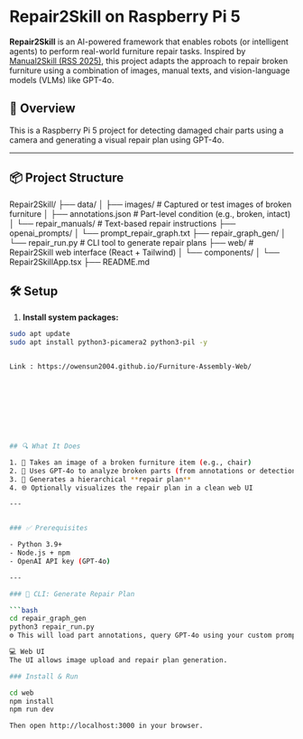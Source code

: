 # Repair2Skill on Raspberry Pi 5

**Repair2Skill** is an AI-powered framework that enables robots (or intelligent agents) to perform real-world furniture repair tasks. Inspired by [Manual2Skill (RSS 2025)](https://github.com/owensun2004/Manual2Skill), this project adapts the approach to repair broken furniture using a combination of images, manual texts, and vision-language models (VLMs) like GPT-4o.


## 🧠 Overview
This is a Raspberry Pi 5 project for detecting damaged chair parts using a camera and generating a visual repair plan using GPT-4o.


---
## 📦 Project Structure

Repair2Skill/
├── data/
│ ├── images/ # Captured or test images of broken furniture
│ ├── annotations.json # Part-level condition (e.g., broken, intact)
│ └── repair_manuals/ # Text-based repair instructions
├── openai_prompts/
│ └── prompt_repair_graph.txt
├── repair_graph_gen/
│ └── repair_run.py # CLI tool to generate repair plans
├── web/ # Repair2Skill web interface (React + Tailwind)
│ └── components/
│ └── Repair2SkillApp.tsx
├── README.md



## 🛠️ Setup
1. **Install system packages:**
```bash
sudo apt update
sudo apt install python3-picamera2 python3-pil -y


Link : https://owensun2004.github.io/Furniture-Assembly-Web/









## 🔍 What It Does

1. 📸 Takes an image of a broken furniture item (e.g., chair)
2. 🤖 Uses GPT-4o to analyze broken parts (from annotations or detection)
3. 🧠 Generates a hierarchical **repair plan**
4. 🌐 Optionally visualizes the repair plan in a clean web UI

---


### ✅ Prerequisites

- Python 3.9+
- Node.js + npm
- OpenAI API key (GPT-4o)

---

### 🧪 CLI: Generate Repair Plan

```bash
cd repair_graph_gen
python3 repair_run.py
⚙️ This will load part annotations, query GPT-4o using your custom prompt, and print the repair steps.

💻 Web UI
The UI allows image upload and repair plan generation.

### Install & Run

cd web
npm install
npm run dev 

Then open http://localhost:3000 in your browser.